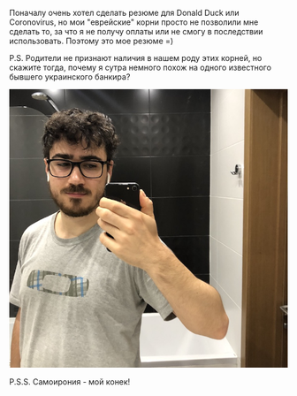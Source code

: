 Поначалу очень хотел сделать резюме для Donald Duck или Coronovirus, но мои "еврейские" корни просто не позволили мне сделать то, за что я не получу оплаты или не смогу в последствии использовать. Поэтому это мое резюме =)

P.S. Родители не признают наличия в нашем роду этих корней, но скажите тогда, почему я сутра немного похож на одного известного бывшего украинского банкира?

![утро как оно есть](/assets/photos/kolomo.JPG)

P.S.S. Самоирония - мой конек!